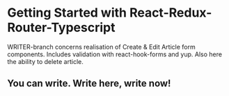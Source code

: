 # Getting Started with React-Redux-Router-Typescript

WRITER-branch concerns realisation of Create & Edit Article form components. Includes validation with react-hook-forms and yup. Also here the ability to delete article.

## You can write. Write here, write now!